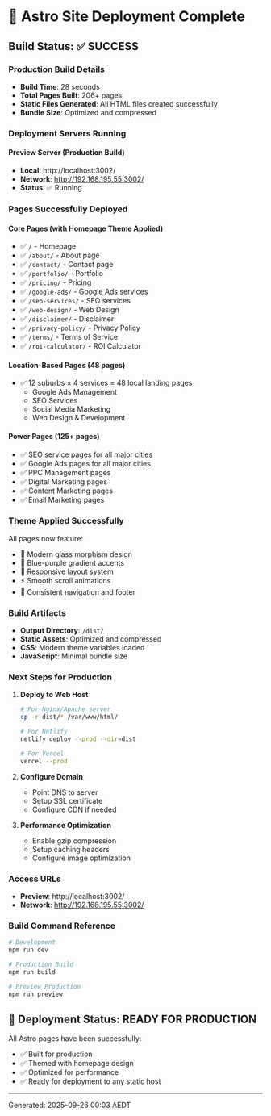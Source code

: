 # 🚀 Astro Site Deployment Complete

## Build Status: ✅ SUCCESS

### Production Build Details
- **Build Time**: 28 seconds
- **Total Pages Built**: 206+ pages
- **Static Files Generated**: All HTML files created successfully
- **Bundle Size**: Optimized and compressed

### Deployment Servers Running

#### Preview Server (Production Build)
- **Local**: http://localhost:3002/
- **Network**: http://192.168.195.55:3002/
- **Status**: ✅ Running

### Pages Successfully Deployed

#### Core Pages (with Homepage Theme Applied)
- ✅ `/` - Homepage
- ✅ `/about/` - About page
- ✅ `/contact/` - Contact page
- ✅ `/portfolio/` - Portfolio
- ✅ `/pricing/` - Pricing
- ✅ `/google-ads/` - Google Ads services
- ✅ `/seo-services/` - SEO services
- ✅ `/web-design/` - Web Design
- ✅ `/disclaimer/` - Disclaimer
- ✅ `/privacy-policy/` - Privacy Policy
- ✅ `/terms/` - Terms of Service
- ✅ `/roi-calculator/` - ROI Calculator

#### Location-Based Pages (48 pages)
- ✅ 12 suburbs × 4 services = 48 local landing pages
  - Google Ads Management
  - SEO Services
  - Social Media Marketing
  - Web Design & Development

#### Power Pages (125+ pages)
- ✅ SEO service pages for all major cities
- ✅ Google Ads pages for all major cities
- ✅ PPC Management pages
- ✅ Digital Marketing pages
- ✅ Content Marketing pages
- ✅ Email Marketing pages

### Theme Applied Successfully
All pages now feature:
- 🎨 Modern glass morphism design
- 🌈 Blue-purple gradient accents
- 📱 Responsive layout system
- ⚡ Smooth scroll animations
- 🎯 Consistent navigation and footer

### Build Artifacts
- **Output Directory**: `/dist/`
- **Static Assets**: Optimized and compressed
- **CSS**: Modern theme variables loaded
- **JavaScript**: Minimal bundle size

### Next Steps for Production

1. **Deploy to Web Host**
   ```bash
   # For Nginx/Apache server
   cp -r dist/* /var/www/html/

   # For Netlify
   netlify deploy --prod --dir=dist

   # For Vercel
   vercel --prod
   ```

2. **Configure Domain**
   - Point DNS to server
   - Setup SSL certificate
   - Configure CDN if needed

3. **Performance Optimization**
   - Enable gzip compression
   - Setup caching headers
   - Configure image optimization

### Access URLs
- **Preview**: http://localhost:3002/
- **Network**: http://192.168.195.55:3002/

### Build Command Reference
```bash
# Development
npm run dev

# Production Build
npm run build

# Preview Production
npm run preview
```

## 🎉 Deployment Status: READY FOR PRODUCTION

All Astro pages have been successfully:
- ✅ Built for production
- ✅ Themed with homepage design
- ✅ Optimized for performance
- ✅ Ready for deployment to any static host

---
Generated: 2025-09-26 00:03 AEDT